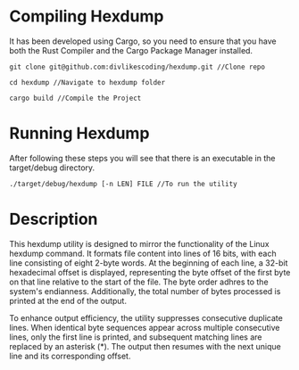 # Compiling Hexdump

It has been developed using Cargo, so you need to ensure that you have both the Rust Compiler and the Cargo Package Manager installed.

```
git clone git@github.com:divlikescoding/hexdump.git //Clone repo

cd hexdump //Navigate to hexdump folder

cargo build //Compile the Project
```

# Running Hexdump

After following these steps you will see that there is an executable in the target/debug directory.

```
./target/debug/hexdump [-n LEN] FILE //To run the utility
```

# Description

This hexdump utility is designed to mirror the functionality of the Linux hexdump command. It formats file content into lines of 16 bits, with each line consisting of eight 2-byte words. At the beginning of each line, a 32-bit hexadecimal offset is displayed, representing the byte offset of the first byte on that line relative to the start of the file. The byte order adhres to the system's endianness. Additionally, the total number of bytes processed is printed at the end of the output.

To enhance output efficiency, the utility suppresses consecutive duplicate lines. When identical byte sequences appear across multiple consecutive lines, only the first line is printed, and subsequent matching lines are replaced by an asterisk (*). The output then resumes with the next unique line and its corresponding offset.
